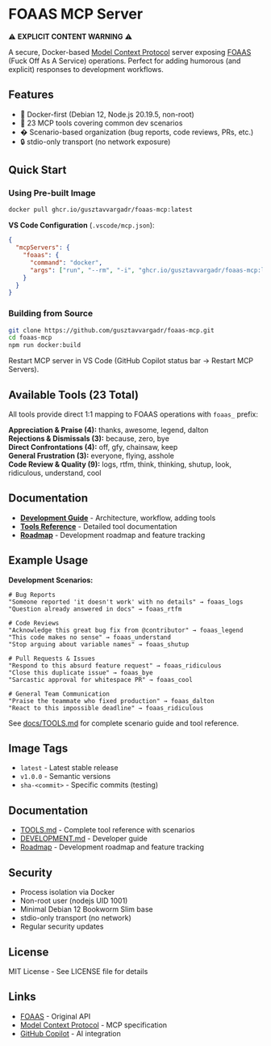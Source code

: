 # FOAAS MCP Server

⚠️ **EXPLICIT CONTENT WARNING** ⚠️

A secure, Docker-based [Model Context Protocol](https://modelcontextprotocol.io) server exposing [FOAAS](https://foaas.io/) (Fuck Off As A Service) operations. Perfect for adding humorous (and explicit) responses to development workflows.

## Features

- 🐳 Docker-first (Debian 12, Node.js 20.19.5, non-root)
- 🔧 23 MCP tools covering common dev scenarios
- � Scenario-based organization (bug reports, code reviews, PRs, etc.)
- 🔒 stdio-only transport (no network exposure)

## Quick Start

### Using Pre-built Image

```bash
docker pull ghcr.io/gusztavvargadr/foaas-mcp:latest
```

**VS Code Configuration** (`.vscode/mcp.json`):
```json
{
  "mcpServers": {
    "foaas": {
      "command": "docker",
      "args": ["run", "--rm", "-i", "ghcr.io/gusztavvargadr/foaas-mcp:latest"]
    }
  }
}
```

### Building from Source

```bash
git clone https://github.com/gusztavvargadr/foaas-mcp.git
cd foaas-mcp
npm run docker:build
```

Restart MCP server in VS Code (GitHub Copilot status bar → Restart MCP Servers).

## Available Tools (23 Total)

All tools provide direct 1:1 mapping to FOAAS operations with `foaas_` prefix:

**Appreciation & Praise (4):** thanks, awesome, legend, dalton  
**Rejections & Dismissals (3):** because, zero, bye  
**Direct Confrontations (4):** off, gfy, chainsaw, keep  
**General Frustration (3):** everyone, flying, asshole  
**Code Review & Quality (9):** logs, rtfm, think, thinking, shutup, look, ridiculous, understand, cool

## Documentation

- **[Development Guide](docs/DEVELOPMENT.md)** - Architecture, workflow, adding tools
- **[Tools Reference](docs/TOOLS.md)** - Detailed tool documentation
- **[Roadmap](docs/roadmap/)** - Development roadmap and feature tracking

## Example Usage

**Development Scenarios:**

```
# Bug Reports
"Someone reported 'it doesn't work' with no details" → foaas_logs
"Question already answered in docs" → foaas_rtfm

# Code Reviews
"Acknowledge this great bug fix from @contributor" → foaas_legend
"This code makes no sense" → foaas_understand
"Stop arguing about variable names" → foaas_shutup

# Pull Requests & Issues
"Respond to this absurd feature request" → foaas_ridiculous
"Close this duplicate issue" → foaas_bye
"Sarcastic approval for whitespace PR" → foaas_cool

# General Team Communication
"Praise the teammate who fixed production" → foaas_dalton
"React to this impossible deadline" → foaas_ridiculous
```

See [docs/TOOLS.md](docs/TOOLS.md) for complete scenario guide and tool reference.

## Image Tags

- `latest` - Latest stable release
- `v1.0.0` - Semantic versions
- `sha-<commit>` - Specific commits (testing)

## Documentation

- [TOOLS.md](docs/TOOLS.md) - Complete tool reference with scenarios
- [DEVELOPMENT.md](docs/DEVELOPMENT.md) - Developer guide
- [Roadmap](docs/roadmap/) - Development roadmap and feature tracking

## Security

- Process isolation via Docker
- Non-root user (nodejs UID 1001)
- Minimal Debian 12 Bookworm Slim base
- stdio-only transport (no network)
- Regular security updates

## License

MIT License - See LICENSE file for details

## Links

- [FOAAS](https://foaas.io/) - Original API
- [Model Context Protocol](https://modelcontextprotocol.io) - MCP specification
- [GitHub Copilot](https://github.com/features/copilot) - AI integration

